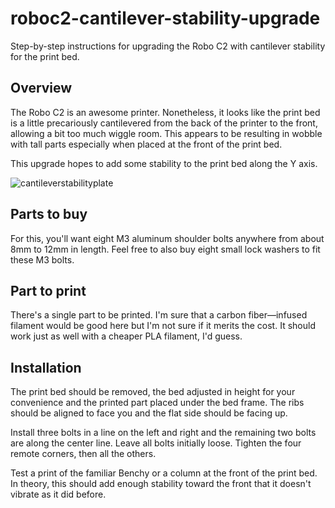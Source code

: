 # roboc2-cantilever-stability-upgrade
Step-by-step instructions for upgrading the Robo C2 with cantilever stability for the print bed.

## Overview
The Robo C2 is an awesome printer. Nonetheless, it looks like the print bed is a little precariously cantilevered from the back of the printer to the front, allowing a bit too much wiggle room. This appears to be resulting in wobble with tall parts especially when placed at the front of the print bed.

This upgrade hopes to add some stability to the print bed along the Y axis.

![cantileverstabilityplate](https://user-images.githubusercontent.com/15971213/31394964-753765ae-ad94-11e7-9c70-ee4b2e93fe34.png)

## Parts to buy
For this, you'll want eight M3 aluminum shoulder bolts anywhere from about 8mm to 12mm in length. Feel free to also buy eight small lock washers to fit these M3 bolts.

## Part to print
There's a single part to be printed. I'm sure that a carbon fiber—infused filament would be good here but I'm not sure if it merits the cost. It should work just as well with a cheaper PLA filament, I'd guess.

## Installation
The print bed should be removed, the bed adjusted in height for your convenience and the printed part placed under the bed frame. The ribs should be aligned to face you and the flat side should be facing up.

Install three bolts in a line on the left and right and the remaining two bolts are along the center line. Leave all bolts initially loose. Tighten the four remote corners, then all the others.

Test a print of the familiar Benchy or a column at the front of the print bed. In theory, this should add enough stability toward the front that it doesn't vibrate as it did before.
 